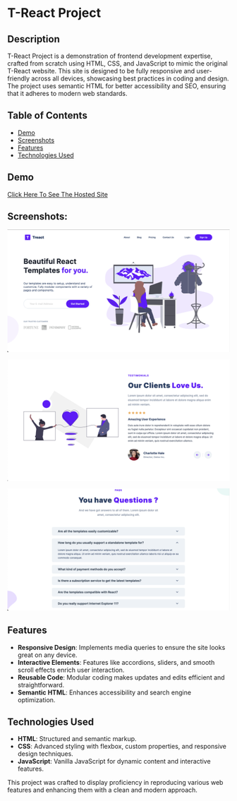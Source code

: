 # T-React Project

## Description

T-React Project is a demonstration of frontend development expertise, crafted from scratch using HTML, CSS, and JavaScript to mimic the original T-React website. This site is designed to be fully responsive and user-friendly across all devices, showcasing best practices in coding and design. The project uses semantic HTML for better accessibility and SEO, ensuring that it adheres to modern web standards.

## Table of Contents

- [Demo](#demo)
- [Screenshots](#screenshots)
- [Features](#features)
- [Technologies Used](#technologies-used)

## Demo

[Click Here To See The Hosted Site](https://mhmdlsiblini.github.io/T-React-Project/)

## Screenshots:

![Landing Page](assets/Screenshots/Landing.png)

![Testimonials](assets/Screenshots/Testimonials.png) 

![Accordion FAQs](assets/Screenshots/FAQs.png)  

## Features

- **Responsive Design**: Implements media queries to ensure the site looks great on any device.
- **Interactive Elements**: Features like accordions, sliders, and smooth scroll effects enrich user interaction.
- **Reusable Code**: Modular coding makes updates and edits efficient and straightforward.
- **Semantic HTML**: Enhances accessibility and search engine optimization.

## Technologies Used

- **HTML**: Structured and semantic markup.
- **CSS**: Advanced styling with flexbox, custom properties, and responsive design techniques.
- **JavaScript**: Vanilla JavaScript for dynamic content and interactive features.

This project was crafted to display proficiency in reproducing various web features and enhancing them with a clean and modern approach.